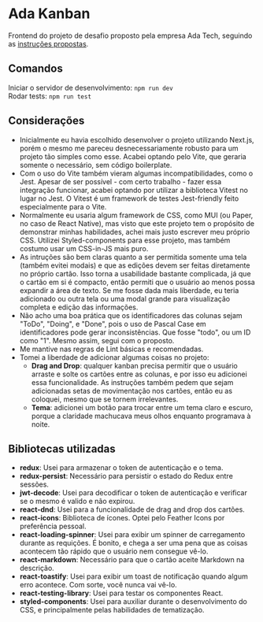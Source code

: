 # Ada Kanban

Frontend do projeto de desafio proposto pela empresa Ada Tech, seguindo as [instruções propostas](https://gitlab.com/gabriel.militello1/desafio-tecnico).

## Comandos
Iniciar o servidor de desenvolvimento: `npm run dev` \
Rodar tests: `npm run test`

## Considerações
- Inicialmente eu havia escolhido desenvolver o projeto utilizando Next.js, porém o mesmo me pareceu desnecessariamente robusto para um projeto tão simples como esse. Acabei optando pelo Vite, que geraria somente o necessário, sem código boilerplate.
- Com o uso do Vite também vieram algumas incompatibilidades, como o Jest. Apesar de ser possível - com certo trabalho - fazer essa integração funcionar, acabei optando por utilizar a biblioteca Vitest no lugar no Jest. O Vitest é um framework de testes Jest-friendly feito especialmente para o Vite.
- Normalmente eu usaria algum framework de CSS, como MUI (ou Paper, no caso de React Native), mas visto que este projeto tem o propósito de demonstrar minhas habilidades, achei mais justo escrever meu próprio CSS. Utilizei Styled-components para esse projeto, mas também costumo usar um CSS-in-JS mais puro.
- As intruções são bem claras quanto a ser permitida somente uma tela (também evitei modais) e que as edições devem ser feitas diretamente no próprio cartão. Isso torna a usabilidade bastante complicada, já que o cartão em si é compacto, então permiti que o usuário ao menos possa expandir a área de texto. Se me fosse dada mais liberdade, eu teria adicionado ou outra tela ou uma modal grande para visualização completa e edição das informações.
- Não acho uma boa prática que os identificadores das colunas sejam "ToDo", "Doing", e "Done", pois o uso de Pascal Case em identificadores pode gerar inconsistências. Que fosse "todo", ou um ID como "1". Mesmo assim, segui com o proposto.
- Me mantive nas regras de Lint básicas e recomendadas.
- Tomei a liberdade de adicionar algumas coisas no projeto:
    - **Drag and Drop**: qualquer kanban precisa permitir que o usuário arraste e solte os cartões entre as colunas, e por isso eu adicionei essa funcionalidade. As instruções também pedem que sejam adicionadas setas de movimentação nos cartões, então eu as coloquei, mesmo que se tornem irrelevantes.
    - **Tema**: adicionei um botão para trocar entre um tema claro e escuro, porque a claridade machucava meus olhos enquanto programava à noite.

## Bibliotecas utilizadas
- **redux**: Usei para armazenar o token de autenticação e o tema.
- **redux-persist**: Necessário para persistir o estado do Redux entre sessões.
- **jwt-decode**: Usei para decodificar o token de autenticação e verificar se o mesmo é valido e não expirou.
- **react-dnd**: Usei para a funcionalidade de drag and drop dos cartões.
- **react-icons**: Biblioteca de ícones. Optei pelo Feather Icons por preferência pessoal.
- **react-loading-spinner**: Usei para exibir um spinner de carregamento durante as requições. É bonito, e chega a ser uma pena que as coisas acontecem tão rápido que o usuário nem consegue vê-lo.
- **react-markdown**: Necessário para que o cartão aceite Markdown na descrição.
- **react-toastify**: Usei para exibir um toast de notificação quando algum erro acontece. Com sorte, você nunca vai vê-lo.
- **react-testing-library**: Usei para testar os componentes React.
- **styled-components**: Usei para auxiliar durante o desenvolvimento do CSS, e principalmente pelas habilidades de tematização.
